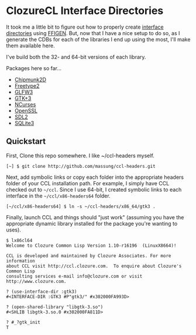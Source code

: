 # ClozureCL Interface Directories

It took me a little bit to figure out how to properly create [interface directories](http://ccl.clozure.com/docs/ccl.html#creating-new-interface-directories) using [FFIGEN](http://www.ccs.neu.edu/home/lth/ffigen). But, now that I have a nice setup to do so, as I generate the CDBs for each of the libraries I end up using the most, I'll make them available here.

I've build both the 32- and 64-bit versions of each library.

Packages here so far...

* [Chipmunk2D](https://github.com/slembcke/Chipmunk2D)
* [Freetype2](http://www.freetype.org/)
* [GLFW3](http://www.glfw.org/)
* [GTK+3](https://developer.gnome.org/gtk3/stable/)
* [NCurses](https://www.gnu.org/software/ncurses/)
* [OpenSSL](https://www.openssl.org/)
* [SDL2](https://www.libsdl.org/index.php)
* [SQLite3](https://sqlite.org/)

## Quickstart

First, Clone this repo somewhere. I like ~/ccl-headers myself.

    [~] $ git clone http://github.com/massung/ccl-headers.git

Next, add symbolic links or copy each folder into the appropriate headers folder of your CCL installation path. For example, I simply have CCL checked out to `~/ccl`. Since I use 64-bit, I created symbolic links to each interface in the `~/ccl/x86-headers64` folder.

    [~/ccl/x86-headers64] $ ln -s ~/ccl-headers/x86_64/gtk3 .

Finally, launch CCL and things should "just work" (assuming you have the appropriate dynamic library installed for the package you're wanting to uses).

    $ lx86cl64
    Welcome to Clozure Common Lisp Version 1.10-r16196  (LinuxX8664)!

    CCL is developed and maintained by Clozure Associates. For more information
    about CCL visit http://ccl.clozure.com.  To enquire about Clozure's Common Lisp
    consulting services e-mail info@clozure.com or visit http://www.clozure.com.

    ? (use-interface-dir :gtk3)
    #<INTERFACE-DIR :GTK3 #P"gtk3/" #x302000FA993D>

    ? (open-shared-library "libgtk-3.so")
    #<SHLIB libgtk-3.so.0 #x302000FA811D>

    ? #_?gtk_init
    T
